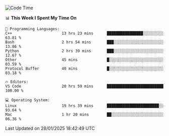 
<!--START_SECTION:waka-->
![Code Time](http://img.shields.io/badge/Code%20Time-3%2C049%20hrs%2040%20mins-blue)

📊 **This Week I Spent My Time On** 

```text
💬 Programming Languages: 
C++                      13 hrs 23 mins      ████████████████░░░░░░░░░   63.81 % 
Bash                     2 hrs 54 mins       ███░░░░░░░░░░░░░░░░░░░░░░   13.86 % 
Python                   2 hrs 39 mins       ███░░░░░░░░░░░░░░░░░░░░░░   12.67 % 
Other                    45 mins             █░░░░░░░░░░░░░░░░░░░░░░░░   03.59 % 
Protocol Buffer          40 mins             █░░░░░░░░░░░░░░░░░░░░░░░░   03.18 % 

🔥 Editors: 
VS Code                  20 hrs 59 mins      █████████████████████████   100.00 % 

💻 Operating System: 
Linux                    19 hrs 39 mins      ███████████████████████░░   93.64 % 
Mac                      1 hr 20 mins        ██░░░░░░░░░░░░░░░░░░░░░░░   06.36 % 
```


 Last Updated on 28/01/2025 18:42:49 UTC
<!--END_SECTION:waka-->

